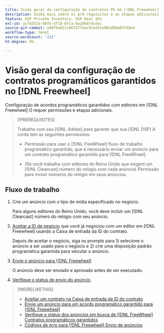 ```yaml
---
title: Visão geral da configuração de contratos PG em [!DNL Freewheel]
description: Saiba mais sobre os pré-requisitos e as etapas adicionais necessárias para executar anúncios para ofertas programáticas garantidas com editores no [!DNL Freewheel].
feature: DSP Private Inventory, DSP Deal IDs
exl-id: acf8351b-88fb-4f18-8fca-9a2d6674cdec
source-git-commit: ad978a021c063377e4c91ed41e902d98a03749e4
workflow-type: tm+mt
source-wordcount: '222'
ht-degree: 0%

---
```


# Visão geral da configuração de contratos programáticos garantidos no [!DNL Freewheel]

Configuração de acordos programáticos garantidos com editores em [!DNL Freewheel] O requer permissões e etapas adicionais.

>[!PREREQUISITES]
>
>Trabalhe com seu [!DNL Adobe] para garantir que sua [!DNL DSP] A conta tem as seguintes permissões:
>
>* Permissão para usar o [!DNL FreeWheel] fluxo de trabalho programático garantido, que é necessário enviar um anúncio para um contrato programático garantido para [!DNL FreeWheel].
>
>* (Se você trabalha com editores do Reino Unido que exigem um [!DNL Clearcast] número do relógio com cada anúncio) Permissão para incluir números do relógio em seus anúncios.


## Fluxo de trabalho

1. Crie um anúncio com o tipo de mídia especificado no negócio.

   Para alguns editores do Reino Unido, você deve incluir um [!DNL Clearcast] número do relógio com seu anúncio.

1. [Aceitar a ID de negócio](#programmatic-guaranteed-set-up.md#pg-setup-deal-id-inbox) que você já negociou com um editor em [!DNL Freewheel] usando a Caixa de entrada da ID do contrato.

   Depois de aceitar o negócio, siga os prompts para 1) selecione o anúncio a ser usado para o negócio e 2) crie uma disposição padrão programática garantida para veicular o anúncio.

1. [Envie o anúncio para [!DNL Freewheel]](freewheel-submit.md)

   O anúncio deve ser enviado e aprovado antes de ser executado.

1. [Verifique o status de envio do anúncio](freewheel-check-status.md).

>[!MORELIKETHIS]
>
>* [Aceitar um contrato na Caixa de entrada da ID do contrato](deal-id-inbox-accept.md)
>* [Envie um anúncio para um acordo programático garantido para [!DNL Freewheel]](freewheel-submit.md)
>* [Verifique o status dos anúncios em busca de [!DNL FreeWheel] Contratos programáticos garantidos](freewheel-check-status.md)
>* [Códigos de erro para [!DNL Freewheel] Envio de anúncios](freewheel-error-codes.md)

